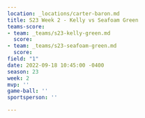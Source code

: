 ```yaml
---
location: _locations/carter-baron.md
title: S23 Week 2 - Kelly vs Seafoam Green
teams-score:
- team: _teams/s23-kelly-green.md
  score: 
- team: _teams/s23-seafoam-green.md
  score: 
field: "1"
date: 2022-09-18 10:45:00 -0400
season: 23
week: 2
mvp: ''
game-ball: ''
sportsperson: ''

---
```

